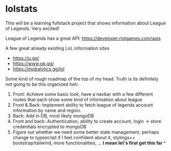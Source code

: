 # lolstats
This will be a learning fullstack project that shows information about League of Legends. Very excited!

League of Legends has a great API: https://developer.riotgames.com/apis

A few great already existing LoL information sites
* https://u.gg/
* https://www.op.gg/
* https://mobalytics.gg/lol

Some kind of rough roadmap of the top of my head. Truth is its definitely not going to be this organized heh:

1. Front: Achieve some basic look, have a navbar with a few different routes that each show some kind of information about league
2. Front & Back: Implement ability to fetch league of legends account information by name and region.
3. Back: Add in DB, most likely mongoDB
4. Front and back: Authentication, ability to create account, login -> store credentials encrypted to mongoDB
5. Figure out whether we need some better state management, perhaps change to typescript if I feel confident about it, stylings++ bootstrap/tailwind, more functionalities, ... <b>I mean let's first get this far ^</b>
